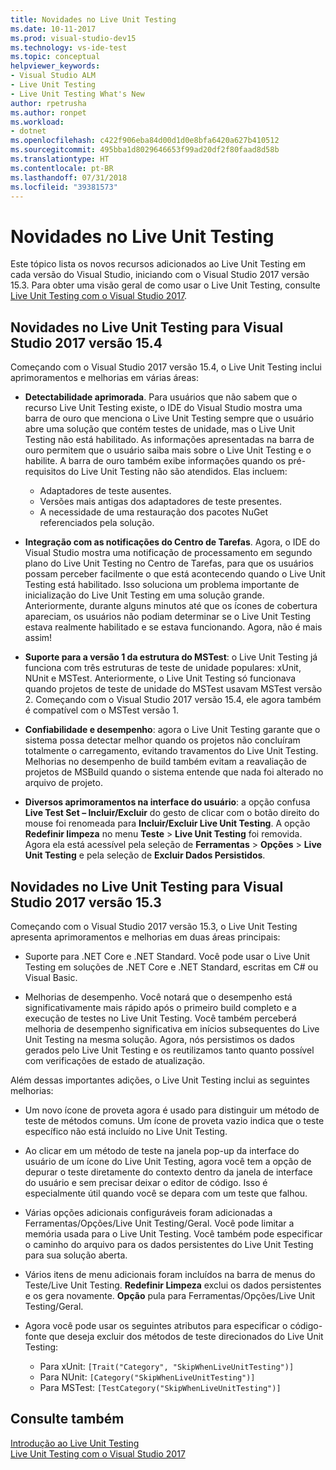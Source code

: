 ```yaml
---
title: Novidades no Live Unit Testing
ms.date: 10-11-2017
ms.prod: visual-studio-dev15
ms.technology: vs-ide-test
ms.topic: conceptual
helpviewer_keywords:
- Visual Studio ALM
- Live Unit Testing
- Live Unit Testing What's New
author: rpetrusha
ms.author: ronpet
ms.workload:
- dotnet
ms.openlocfilehash: c422f906eba84d00d1d0e8bfa6420a627b410512
ms.sourcegitcommit: 495bba1d8029646653f99ad20df2f80faad8d58b
ms.translationtype: HT
ms.contentlocale: pt-BR
ms.lasthandoff: 07/31/2018
ms.locfileid: "39381573"
---
```

# <a name="whats-new-in-live-unit-testing"></a>Novidades no Live Unit Testing

Este tópico lista os novos recursos adicionados ao Live Unit Testing em cada versão do Visual Studio, iniciando com o Visual Studio 2017 versão 15.3. Para obter uma visão geral de como usar o Live Unit Testing, consulte [Live Unit Testing com o Visual Studio 2017](live-unit-testing.md).

## <a name="whats-new-in-live-unit-testing-for-visual-studio-2017-version-154"></a>Novidades no Live Unit Testing para Visual Studio 2017 versão 15.4

Começando com o Visual Studio 2017 versão 15.4, o Live Unit Testing inclui aprimoramentos e melhorias em várias áreas:

- **Detectabilidade aprimorada**. Para usuários que não sabem que o recurso Live Unit Testing existe, o IDE do Visual Studio mostra uma barra de ouro que menciona o Live Unit Testing sempre que o usuário abre uma solução que contém testes de unidade, mas o Live Unit Testing não está habilitado. As informações apresentadas na barra de ouro permitem que o usuário saiba mais sobre o Live Unit Testing e o habilite. A barra de ouro também exibe informações quando os pré-requisitos do Live Unit Testing não são atendidos. Elas incluem:

   - Adaptadores de teste ausentes.
   - Versões mais antigas dos adaptadores de teste presentes.
   - A necessidade de uma restauração dos pacotes NuGet referenciados pela solução. 

- **Integração com as notificações do Centro de Tarefas**. Agora, o IDE do Visual Studio mostra uma notificação de processamento em segundo plano do Live Unit Testing no Centro de Tarefas, para que os usuários possam perceber facilmente o que está acontecendo quando o Live Unit Testing está habilitado. Isso soluciona um problema importante de inicialização do Live Unit Testing em uma solução grande. Anteriormente, durante alguns minutos até que os ícones de cobertura apareciam, os usuários não podiam determinar se o Live Unit Testing estava realmente habilitado e se estava funcionando. Agora, não é mais assim!

- **Suporte para a versão 1 da estrutura do MSTest**: o Live Unit Testing já funciona com três estruturas de teste de unidade populares: xUnit, NUnit e MSTest. Anteriormente, o Live Unit Testing só funcionava quando projetos de teste de unidade do MSTest usavam MSTest versão 2. Começando com o Visual Studio 2017 versão 15.4, ele agora também é compatível com o MSTest versão 1. 

- **Confiabilidade e desempenho**: agora o Live Unit Testing garante que o sistema possa detectar melhor quando os projetos não concluíram totalmente o carregamento, evitando travamentos do Live Unit Testing. Melhorias no desempenho de build também evitam a reavaliação de projetos de MSBuild quando o sistema entende que nada foi alterado no arquivo de projeto.  

- **Diversos aprimoramentos na interface do usuário**: a opção confusa **Live Test Set – Incluir/Excluir** do gesto de clicar com o botão direito do mouse foi renomeada para **Incluir/Excluir Live Unit Testing**. A opção **Redefinir limpeza** no menu **Teste** > **Live Unit Testing** foi removida. Agora ela está acessível pela seleção de **Ferramentas** > **Opções** > **Live Unit Testing** e pela seleção de **Excluir Dados Persistidos**.

## <a name="whats-new-in-live-unit-testing-for-visual-studio-2017-version-153"></a>Novidades no Live Unit Testing para Visual Studio 2017 versão 15.3

Começando com o Visual Studio 2017 versão 15.3, o Live Unit Testing apresenta aprimoramentos e melhorias em duas áreas principais:

- Suporte para .NET Core e .NET Standard. Você pode usar o Live Unit Testing em soluções de .NET Core e .NET Standard, escritas em C# ou Visual Basic.
 
-  Melhorias de desempenho. Você notará que o desempenho está significativamente mais rápido após o primeiro build completo e a execução de testes no Live Unit Testing. Você também perceberá melhoria de desempenho significativa em inícios subsequentes do Live Unit Testing na mesma solução. Agora, nós persistimos os dados gerados pelo Live Unit Testing e os reutilizamos tanto quanto possível com verificações de estado de atualização. 
 
Além dessas importantes adições, o Live Unit Testing inclui as seguintes melhorias: 

- Um novo ícone de proveta agora é usado para distinguir um método de teste de métodos comuns. Um ícone de proveta vazio indica que o teste específico não está incluído no Live Unit Testing. 

- Ao clicar em um método de teste na janela pop-up da interface do usuário de um ícone do Live Unit Testing, agora você tem a opção de depurar o teste diretamente do contexto dentro da janela de interface do usuário e sem precisar deixar o editor de código. Isso é especialmente útil quando você se depara com um teste que falhou.  

- Várias opções adicionais configuráveis foram adicionadas a Ferramentas/Opções/Live Unit Testing/Geral. Você pode limitar a memória usada para o Live Unit Testing. Você também pode especificar o caminho do arquivo para os dados persistentes do Live Unit Testing para sua solução aberta. 

- Vários itens de menu adicionais foram incluídos na barra de menus do Teste/Live Unit Testing. **Redefinir Limpeza** exclui os dados persistentes e os gera novamente. **Opção** pula para Ferramentas/Opções/Live Unit Testing/Geral.
  
- Agora você pode usar os seguintes atributos para especificar o código-fonte que deseja excluir dos métodos de teste direcionados do Live Unit Testing:
   - Para xUnit: `[Trait("Category", "SkipWhenLiveUnitTesting")]`
   - Para NUnit: `[Category("SkipWhenLiveUnitTesting")]`
   - Para MSTest: `[TestCategory("SkipWhenLiveUnitTesting")]`

## <a name="see-also"></a>Consulte também
[Introdução ao Live Unit Testing](live-unit-testing-intro.md)   
[Live Unit Testing com o Visual Studio 2017](live-unit-testing.md)

